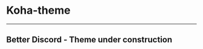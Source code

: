 # Koha-theme
-----------------------------------------
Better Discord - Theme under construction
-----------------------------------------
